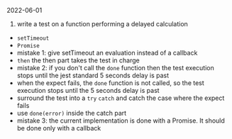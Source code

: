 
2022-06-01
1) write a test on a function performing a delayed calculation

- `setTimeout` 
- `Promise` 
- mistake 1: give setTimeout an evaluation instead of a callback
- `then` the then part takes the test in charge
- mistake 2: if you don't call the `done` function then the test execution stops until the jest standard 5 seconds delay is past
- when the expect fails, the `done` function is not called, so the test execution stops until the 5 seconds delay is past
- surround the test into a `try` `catch` and catch the case where the expect fails
- use `done(error)` inside the catch part
- mistake 3: the current implementation is done with a Promise. It should be done only with a callback
